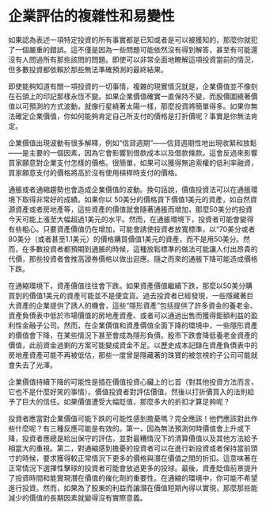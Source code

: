 # 企業評估的複雜性和易變性



如果認為表述一項特定投資的所有事實都是已知或者是可以被獲知的，那麼你就犯了一個嚴重的錯誤。這不僅是因為一些問題可能依然沒有得到解答，甚至有可能還沒有人問過所有那些該問的問題。即使可以非常全面地瞭解這項投資當前的情況，但多數投資都依賴於那些無法準確預測的最終結果。

即使能夠知道有關一項投資的一切事情，複雜的現實情況就是，企業價值並不像刻在石頭上的印記那樣永恆不變。如果企業價值確實一直保持不變，而股價圍繞著價值以可預測的方式波動，就像行星繞著太陽一樣，那麼投資將簡單得多。如果你無法確定企業價值，你如何能夠肯定自己所支付的價格是打折價呢？事實是你無法肯定。

企業價值出現波動有很多解釋，例如“信貸週期”——信貸週期性地出現收緊和放鬆——是主要的一個因素，因為它會影響到借款成本以及借款條款。這會反過來影響買家願意對企業支付怎樣的價格。很簡單，如果可以獲得無追索權的低利率融資，買家願意支付的價格將高於沒有使用槓桿時支付的價格。

通脹或者通縮趨勢也會造成企業價值的波動。換句話說，價值投資法可以在通脹環境下取得非常好的成績。如果你以 50美分的價格買下價值1美元的資產，如自然資源資產或者房地產等，這些資產的價值就會隨著通脹而增加，那麼50美分的投資今天可能上漲至大幅超過1美元的水平。然而，在通脹環境下，投資者可能會變得有些粗心。只要資產價值仍在增加，可能會誘使投資者放寬標準，以“70美分或者80美分（或者甚至1.1美元）的價格購買價值1美元的資產，而不是用50美分。然而，在多數投資者都預期到通脹的時候，這種放鬆標準的做法可能讓人付出昂貴的代價，那些投資者會推高證券價格以做出迴應。隨之而來的通脹下降可能造成價格下跌。

在通縮環境下，資產價值往往會下跌。如果資產價值繼續下跌，那麼以50美分購買到的價值1美元的資產可能並不是便宜貨。過去投資者已經發現，一些隱藏著巨大資產的企業提供了誘人的機會，這些“隱形資產”包括提供了許多資金的養老金、資產負債表中低於市場價值的房地產資產、或者可以通過出售而獲得鉅額利益的盈利性金融子公司。然而，在企業價值和資產價值全面下降的環境中，一些隱形資產的價值會下降，在某些情況下甚至會成為隱形負債。股市下跌會降低養老金資產的價值，此前資金過剩的方案可能變成資金不足。以歷史成本記錄在資產負債表中的房地產資產可能不再被低估，那些一度曾是隱藏著的珠寶的被忽視的子公司可能就會失去了光澤。

企業價值持續下降的可能性是插在價值投資心臟上的匕首（對其他投資方法而言，它也不是什麼好笑的事情）。價值投資者對評估價值，然後以打折價買入的法則給予了巨大的信任。如果價值遭受大幅貶值，那麼多大的折扣才算足夠呢？

投資者應當對企業價值可能下跌的可能性感到擔憂嗎？完全應該！他們應該對此作些什麼呢？有三種反應可能是有效的。第一，因為無法預測何時價值會上升或下降，投資者應總是給出保守的評估，並對最糟情況下的清算價值以及其他方法給予相當大的重視。第二，對通縮感到擔憂的投資者可以在進行新投資或者保持當前頭寸的時候，要求獲得較正常情況下更多的價格與潛在價值之間的折扣。這意味著在正常情況下選擇性擊球的投資者可能會放過更多的投球。最後，資產貶值前景提升了投資時間和能實現潛在價值的催化劑的重要性。在通縮的環境中，你可能不希望進行投資。然而，如果為了股東的利益而讓潛在價值短期內得以實現，那麼那些能減少的價值的長期因素就變得沒有實際意義。



